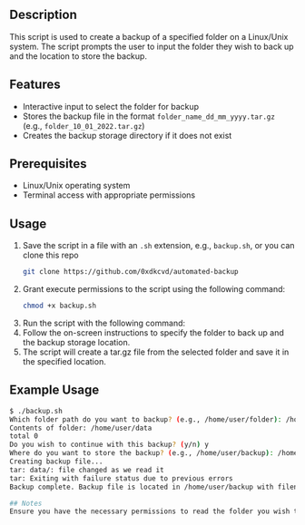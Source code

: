## Description
This script is used to create a backup of a specified folder on a Linux/Unix system. The script prompts the user to input the folder they wish to back up and the location to store the backup.

## Features
- Interactive input to select the folder for backup
- Stores the backup file in the format `folder_name_dd_mm_yyyy.tar.gz` (e.g., `folder_10_01_2022.tar.gz`)
- Creates the backup storage directory if it does not exist

## Prerequisites
- Linux/Unix operating system
- Terminal access with appropriate permissions

## Usage
1. Save the script in a file with an `.sh` extension, e.g., `backup.sh`, or you can clone this repo
   ```bash
   git clone https://github.com/0xdkcvd/automated-backup
3. Grant execute permissions to the script using the following command:
   ```bash
   chmod +x backup.sh
4. Run the script with the following command:
5. Follow the on-screen instructions to specify the folder to back up and the backup storage location.
6. The script will create a tar.gz file from the selected folder and save it in the specified location.

## Example Usage
```bash
$ ./backup.sh
Which folder path do you want to backup? (e.g., /home/user/folder): /home/user/data
Contents of folder: /home/user/data
total 0
Do you wish to continue with this backup? (y/n) y
Where do you want to store the backup? (e.g., /home/user/backup): /home/user/backup
Creating backup file...
tar: data/: file changed as we read it
tar: Exiting with failure status due to previous errors
Backup complete. Backup file is located in /home/user/backup with filename: data_10_01_2022.tar.gz

## Notes
Ensure you have the necessary permissions to read the folder you wish to back up and to write the backup file to the specified storage location.
